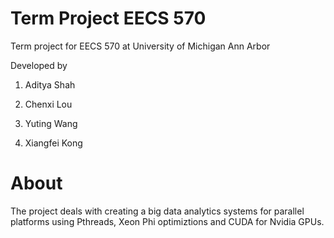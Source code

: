 Term Project EECS 570
=====================

Term project for EECS 570 at University of Michigan Ann Arbor

Developed by

1. Aditya Shah

2. Chenxi Lou

3. Yuting Wang

4. Xiangfei Kong

About
=====

The project deals with creating a big data analytics systems for parallel
platforms using Pthreads, Xeon Phi optimiztions and CUDA for Nvidia GPUs.

